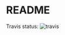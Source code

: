 <!-- mode: markdown; indent-tabs-mode: nil -->
# README #

Travis status:
![travis](https://travis-ci.org/continuous-manual-writing/travis-sample.svg)
